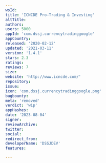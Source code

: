 ```yaml
---
wsId: 
title: 'ICNCDE Pro—Trading & Investing'
altTitle: 
authors: 
users: 5000
appId: 'com.dssj.currencytradinggoogle'
appCountry: 
released: '2020-02-12'
updated: '2021-03-11'
version: '1.4.1'
stars: 2.3
ratings: 
reviews: 7
size: 
website: 'http://www.icncde.com/'
repository: 
issue: 
icon: 'com.dssj.currencytradinggoogle.png'
bugbounty: 
meta: 'removed'
verdict: 'wip'
appHashes: 
date: '2023-08-04'
signer: 
reviewArchive: 
twitter: 
social: 
redirect_from: 
developerName: 'DSSJDEV'
features: 

---
```


